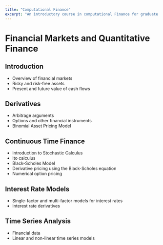 ```yaml
---
title: "Computational Finance"
excerpt: "An introductory course in computational Finance for graduate and senior undergraduate  students"
---
```

# Financial Markets and Quantitative Finance

## Introduction
- Overview of financial markets
- Risky and risk-free assets
- Present and future value of cash flows

## Derivatives
- Arbitrage arguments
- Options and other financial instruments
- Binomial Asset Pricing Model

## Continuous Time Finance
- Introduction to Stochastic Calculus
- Ito calculus
- Black-Scholes Model
- Derivative pricing using the Black-Scholes equation
- Numerical option pricing

## Interest Rate Models
- Single-factor and multi-factor models for interest rates
- Interest rate derivatives

## Time Series Analysis
- Financial data
- Linear and non-linear time series models
